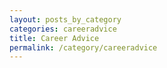 ```yaml
---
layout: posts_by_category
categories: careeradvice
title: Career Advice
permalink: /category/careeradvice
---
```


